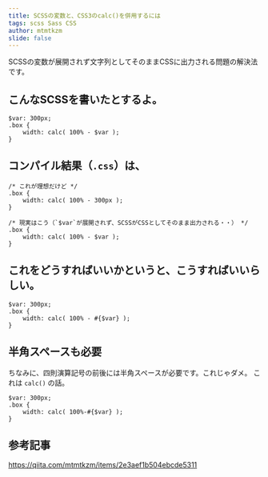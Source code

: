 ```yaml
---
title: SCSSの変数と、CSS3のcalc()を併用するには
tags: scss Sass CSS
author: mtmtkzm
slide: false
---
```

SCSSの変数が展開されず文字列としてそのままCSSに出力される問題の解決法です。

## こんなSCSSを書いたとするよ。

```scss:scss
$var: 300px;
.box {
	width: calc( 100% - $var );
}
```

## コンパイル結果（`.css`）は、


```css:css
/* これが理想だけど */
.box {
	width: calc( 100% - 300px );
}

/* 現実はこう（`$var`が展開されず、SCSSがCSSとしてそのまま出力される・・） */
.box {
	width: calc( 100% - $var );
}
```

## これをどうすればいいかというと、こうすればいいらしい。

```scss:scss
$var: 300px;
.box {
    width: calc( 100% - #{$var} );
}
```

## 半角スペースも必要
ちなみに、四則演算記号の前後には半角スペースが必要です。これじゃダメ。
これは `calc()` の話。

```scss:scss
$var: 300px;
.box {
    width: calc( 100%-#{$var} );
}
```

## 参考記事
https://qiita.com/mtmtkzm/items/2e3aef1b504ebcde5311